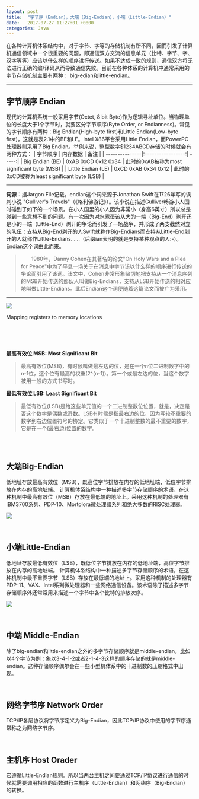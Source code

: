```yaml
---
layout: post
title:  "字节序（Endian），大端（Big-Endian），小端（Little-Endian）"
date:   2017-07-27 11:27:01 +0800
categories: Java
---
```

在各种计算机体系结构中，对于字节、字等的存储机制有所不同，因而引发了计算机通信领域中一个很重要的问题，即通信双方交流的信息单元（比特、字节、字、双字等等）应该以什么样的顺序进行传送。如果不达成一致的规则，通信双方将无法进行正确的编/译码从而导致通信失败。目前在各种体系的计算机中通常采用的字节存储机制主要有两种：
big-edian和little-endian。

***

## 字节顺序 Endian
现代的计算机系统一般采用字节(Octet, 8 bit Byte)作为逻辑寻址单位。当物理单位的长度大于1个字节时，就要区分字节顺序(Byte Order, or Endianness)。常见的字节顺序有两种：Big Endian(High-byte first)和Little Endian(Low-byte first)，这就是表2.1中的BE和LE。Intel X86平台采用Little Endian，而PowerPC处理器则采用了Big Endian。举例来说，整型数字$1234ABCD存储的时候就会有两种方式：
| 字节顺序        | 内存数据           | 备注  |
| ---------------|:-----------------:| -----:|
| Big Endian (BE)      | 0xAB 0xCD 0x12 0x34 | 此时的0xAB被称为most significant byte (MSB) |
| Little Endian (LE)      | 0xCD 0xAB 0x34 0x12      |   此时的0xCD被称为least significant byte (LSB) |

***
**词源**：据Jargon File记载，endian这个词来源于Jonathan Swift在1726年写的讽刺小说 "Gulliver's Travels"（《格利佛游记》）。该小说在描述Gulliver畅游小人国时碰到了如下的一个场景。在小人国里的小人因为非常小（身高6英寸）所以总是碰到一些意想不到的问题。有一次因为对水煮蛋该从大的一端（Big-End）剥开还是小的一端（Little-End）剥开的争论而引发了一场战争，并形成了两支截然对立的队伍：支持从Big-End剥开的人Swift就称作Big-Endians而支持从Little-End剥开的人就称作Little-Endians……（后缀ian表明的就是支持某种观点的人:-）。Endian这个词由此而来。
>　　1980年，Danny Cohen在其著名的论文"On Holy Wars and a Plea for Peace"中为了平息一场关于在消息中字节该以什么样的顺序进行传送的争论而引用了该词。该文中，Cohen非常形象贴切地把支持从一个消息序列的MSB开始传送的那伙人叫做Big-Endians，支持从LSB开始传送的相对应地叫做Little-Endians。此后Endian这个词便随着这篇论文而被广为采用。
***

![](../../../../sources/images/posts/250px-Endianessmap_svg.png)

Mapping registers to memory locations

</br></br></br>

**最高有效位 MSB: Most Significant Bit**
>最高有效位(MSB)，有时候叫做最左边的位，是在一个n位二进制数字中的n-1位，这个位有最高的权重(2^(n-1))。第一个或最左边的位，当这个数字被用一般的方式书写时。


**最低有效位 LSB: Least Significant Bit**
>最低有效位(LSB)是给这些单元值的一个二进制整数位位置，就是，决定是否这个数字是偶数或奇数。LSB有时候是指最右边的位，因为写较不重要的数字到右边位置符号的协定。它类似于一个十进制整数的最不重要的数字，它是在一个(最右边)位置的数字。

</br></br>

## 大端Big-Endian
低地址存放最高有效位（MSB），既高位字节排放在内存的低地址端，低位字节排放在内存的高地址端。
计算机体系结构中一种描述多字节存储顺序的术语，在这种机制中最高有效位（MSB）存放在最低端的地址上。采用这种机制的处理器有IBM3700系列、PDP-10、Mortolora微处理器系列和绝大多数的RISC处理器。

![](../../../../sources/images/posts/280px-Big-Endian_svg.png)

</br>

## 小端Little-Endian
低地址存放最低有效位（LSB），既低位字节排放在内存的低地址端，高位字节排放在内存的高地址端。
计算机体系结构中一种描述多字节存储顺序的术语，在这种机制中最不重要字节（LSB）存放在最低端的地址上。采用这种机制的处理器有PDP-11、VAX、Intel系列微处理器和一些网络通信设备。该术语除了描述多字节存储顺序外还常常用来描述一个字节中各个比特的排放次序。

![](../../../../sources/images/posts/280px-Little-Endian_svg.png)

</br>

## 中端 Middle-Endian
除了big-endian和little-endian之外的多字节存储顺序就是middle-endian，比如以4个字节为例：象以3-4-1-2或者2-1-4-3这样的顺序存储的就是middle-endian。这种存储顺序偶尔会在一些小型机体系中的十进制数的压缩格式中出现。

</br>

## 网络字节序 Network Order
TCP/IP各层协议将字节序定义为Big-Endian，因此TCP/IP协议中使用的字节序通常称之为网络字节序。

</br>

## 主机序 Host Orader
它遵循Little-Endian规则。所以当两台主机之间要通过TCP/IP协议进行通信的时候就需要调用相应的函数进行主机序（Little-Endian）和网络序（Big-Endian）的转换。
